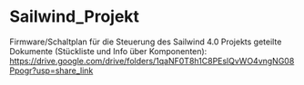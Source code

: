 # Sailwind_Projekt
Firmware/Schaltplan für die Steuerung des Sailwind 4.0 Projekts
geteilte Dokumente (Stückliste und Info über Komponenten): https://drive.google.com/drive/folders/1qaNF0T8h1C8PEslQvWO4vngNG08Ppogr?usp=share_link
